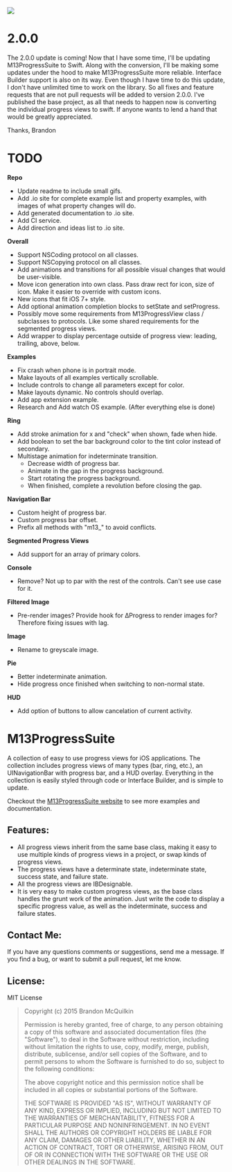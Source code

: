 <img src="https://raw.github.com/Marxon13/M13ProgressSuite/master/ReadmeResources/M13ProgressSuiteBanner.png">

2.0.0
=====

The 2.0.0 update is coming! Now that I have some time, I'll be updating M13ProgressSuite to Swift. Along with the conversion, I'll be making some updates under the hood to make M13ProgressSuite more reliable. Interface Builder support is also on its way. Even though I have time to do this update, I don't have unlimited time to work on the library. So all fixes and feature requests that are not pull requests will be added to version 2.0.0. I've published the base project, as all that needs to happen now is converting the individual progress views to swift. If anyone wants to lend a hand that would be greatly appreciated.

Thanks,
Brandon

TODO
====

**Repo**
- Update readme to include small gifs.
- Add .io site for complete example list and property examples, with images of what property changes will do.
- Add generated documentation to .io site.
- Add CI service.
- Add direction and ideas list to .io site.

**Overall**
- Support NSCoding protocol on all classes.
- Support NSCopying protocol on all classes.
- Add animations and transitions for all possible visual changes that would be user-visible.
- Move icon generation into own class. Pass draw rect for icon, size of icon. Make it easier to override with custom icons. 
- New icons that fit iOS 7+ style.
- Add optional animation completion blocks to setState and setProgress.
- Possibly move some requirements from M13ProgressView class / subclasses to protocols. Like some shared requirements for the segmented progress views.
- Add wrapper to display percentage outside of progress view: leading, trailing, above, below.

**Examples**
- Fix crash when phone is in portrait mode.
- Make layouts of all examples vertically scrollable.
- Include controls to change all parameters except for color.
- Make layouts dynamic. No controls should overlap.
- Add app extension example.
- Research and Add watch OS example. (After everything else is done)

**Ring**
- Add stroke animation for x and "check" when shown, fade when hide.
- Add boolean to set the bar background color to the tint color instead of secondary.
- Multistage animation for indeterminate transition.
    - Decrease width of progress bar.
    - Animate in the gap in the progress background.
    - Start rotating the progress background.
    - When finished, complete a revolution before closing the gap.

**Navigation Bar**
- Custom height of progress bar.
- Custom progress bar offset.
- Prefix all methods with "m13_" to avoid conflicts.

**Segmented Progress Views**
- Add support for an array of primary colors.

**Console**
- Remove? Not up to par with the rest of the controls. Can't see use case for it.

**Filtered Image**
- Pre-render images? Provide hook for ΔProgress to render images for? Therefore fixing issues with lag.

**Image**
- Rename to greyscale image.

**Pie**
- Better indeterminate animation.
- Hide progress once finished when switching to non-normal state.

**HUD**
- Add option of buttons to allow cancelation of current activity.

M13ProgressSuite
================

A collection of easy to use progress views for iOS applications. The collection includes progress views of many types (bar, ring, etc.), an UINavigationBar with progress bar, and a HUD overlay. Everything in the collection is easily styled through code or Interface Builder, and is simple to update. 

Checkout the [M13ProgressSuite website](marxon13.github.io/M13ProgressSuite) to see more examples and documentation.

Features:
---------
* All progress views inherit from the same base class, making it easy to use multiple kinds of progress views in a project, or swap kinds of progress views.
* The progress views have a determinate state, indeterminate state, success state, and failure state.
* All the progress views are IBDesignable.
* It is very easy to make custom progress views, as the base class handles the grunt work of the animation. Just write the code to display a specific progress value, as well as the indeterminate, success and failure states.

Contact Me:
-------------
If you have any questions comments or suggestions, send me a message. If you find a bug, or want to submit a pull request, let me know.

License:
--------
MIT License

> Copyright (c) 2015 Brandon McQuilkin
> 
> Permission is hereby granted, free of charge, to any person obtaining 
>a copy of this software and associated documentation files (the  
>"Software"), to deal in the Software without restriction, including 
>without limitation the rights to use, copy, modify, merge, publish, 
>distribute, sublicense, and/or sell copies of the Software, and to 
>permit persons to whom the Software is furnished to do so, subject to  
>the following conditions:
> 
> The above copyright notice and this permission notice shall be 
>included in all copies or substantial portions of the Software.
> 
> THE SOFTWARE IS PROVIDED "AS IS", WITHOUT WARRANTY OF ANY KIND, 
>EXPRESS OR IMPLIED, INCLUDING BUT NOT LIMITED TO THE WARRANTIES OF 
>MERCHANTABILITY, FITNESS FOR A PARTICULAR PURPOSE AND NONINFRINGEMENT. 
>IN NO EVENT SHALL THE AUTHORS OR COPYRIGHT HOLDERS BE LIABLE FOR ANY 
>CLAIM, DAMAGES OR OTHER LIABILITY, WHETHER IN AN ACTION OF CONTRACT, 
>TORT OR OTHERWISE, ARISING FROM, OUT OF OR IN CONNECTION WITH THE 
>SOFTWARE OR THE USE OR OTHER DEALINGS IN THE SOFTWARE.
